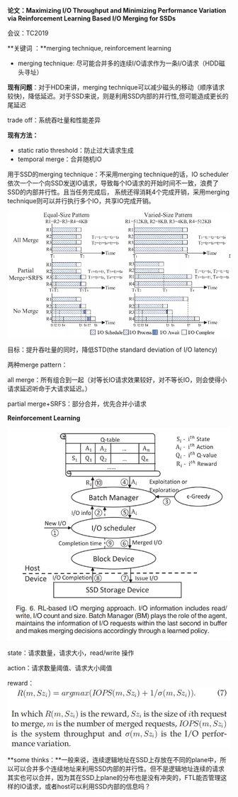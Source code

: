 **论文：Maximizing I/O Throughput and Minimizing Performance Variation via Reinforcement Learning Based I/O Merging for SSDs**

会议：TC2019

**关键词 ：**merging technique, reinforcement learning

* merging technique: 尽可能合并多的连续I/O请求作为一条I/O请求（HDD磁头寻址）

**现有问题**：对于HDD来讲，merging technique可以减少磁头的移动（顺序请求较快)，降低延迟。对于SSD来说，则是利用SSD内部的并行性,但可能造成更长的尾延迟

trade off：系统吞吐量和性能差异

**现有方法：**

* static ratio threshold：防止过大请求生成
* temporal merge：合并随机IO

用于SSD的merging technique：不采用merging technique的话，IO scheduler依次一个一个向SSD发送IO请求，导致每个IO请求的开始时间不一致，浪费了SSD的内部并行性。且当任务完成后， 系统还得消耗4个完成开销，采用merging technique则可以并行执行多个IO，共享IO完成开销。

![](image/O-Throughput-and-Minimizing-Performance-Variation-via-Reinforcement-Learning-Based-IO-merging/1635993443152.png)

目标：提升吞吐量的同时，降低STD(the standard deviation of I/O latency)

两种merge pattern：

all merge：所有组合到一起（对等长IO请求效果较好，对不等长IO，则会使得小请求延迟听命于大请求延迟。）

partial merge+SRFS：部分合并，优先合并小请求

**Reinforcement Learning**

![](image/O-Throughput-and-Minimizing-Performance-Variation-via-Reinforcement-Learning-Based-IO-merging/1636012858966.png)

state：请求数量，请求大小，read/write 操作

action：请求数量阈值、请求大小阈值

reward：![](image/O-Throughput-and-Minimizing-Performance-Variation-via-Reinforcement-Learning-Based-IO-merging/1636013156463.png)

**some thinks：**一般来说，连续逻辑地址在SSD上存放在不同的plane中，所以可以合并多个连续地址来利用SSD内部的并行性。但不是逻辑地址连续的请求其实也可以合并，因为其在SSD上plane的分布也是没有冲突的，FTL能否管理这样的IO请求，或者host可以利用SSD内部的信息吗？
